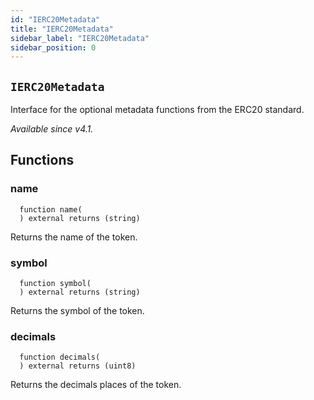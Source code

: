 ```yaml
---
id: "IERC20Metadata"
title: "IERC20Metadata"
sidebar_label: "IERC20Metadata"
sidebar_position: 0
---
```

[AppFacet]: ../../../../../AppFacet.md#AppFacet
[AppFacet-onlyApp--]: ../../../../../AppFacet.md#AppFacet-onlyApp--
[AppFacet-getSuperpro--]: ../../../../../AppFacet.md#AppFacet-getSuperpro--
[AppFacet-getToken--]: ../../../../../AppFacet.md#AppFacet-getToken--
[AppFacet-getStaking--]: ../../../../../AppFacet.md#AppFacet-getStaking--
[AppFacet-getProviders--]: ../../../../../AppFacet.md#AppFacet-getProviders--
[AppFacet-getProvidersOffers--]: ../../../../../AppFacet.md#AppFacet-getProvidersOffers--
[AppFacet-getOffers--]: ../../../../../AppFacet.md#AppFacet-getOffers--
[AppFacet-getOrders--]: ../../../../../AppFacet.md#AppFacet-getOrders--
[Marks]: ../../../../../Marks.md#Marks
[Marks-getProviderMarks-address-]: ../../../../../Marks.md#Marks-getProviderMarks-address-
[Marks-getOrderMark-uint256-]: ../../../../../Marks.md#Marks-getOrderMark-uint256-
[Marks-setOrderMark-uint256-enum-Mark-]: ../../../../../Marks.md#Marks-setOrderMark-uint256-enum-Mark-
[Offers]: ../../../../../Offers.md#Offers
[Offers-onlyProviderActionAccount-uint256-]: ../../../../../Offers.md#Offers-onlyProviderActionAccount-uint256-
[Offers-notBlocked-uint256-]: ../../../../../Offers.md#Offers-notBlocked-uint256-
[Offers-isOfferEnabled-uint256-]: ../../../../../Offers.md#Offers-isOfferEnabled-uint256-
[Offers-isOfferCancelable-uint256-]: ../../../../../Offers.md#Offers-isOfferCancelable-uint256-
[Offers-isOfferAllowedForConsumer-uint256-address-]: ../../../../../Offers.md#Offers-isOfferAllowedForConsumer-uint256-address-
[Offers-isOfferRestrictionsPermitOtherOffer-uint256-uint256-]: ../../../../../Offers.md#Offers-isOfferRestrictionsPermitOtherOffer-uint256-uint256-
[Offers-isOfferRestrictedByOfferType-uint256-enum-OfferType-]: ../../../../../Offers.md#Offers-isOfferRestrictedByOfferType-uint256-enum-OfferType-
[Offers-getOffersCount--]: ../../../../../Offers.md#Offers-getOffersCount--
[Offers-getOfferType-uint256-]: ../../../../../Offers.md#Offers-getOfferType-uint256-
[Offers-getOfferGroup-uint256-]: ../../../../../Offers.md#Offers-getOfferGroup-uint256-
[Offers-getOfferOrigins-uint256-]: ../../../../../Offers.md#Offers-getOfferOrigins-uint256-
[Offers-getOfferProviderAuthority-uint256-]: ../../../../../Offers.md#Offers-getOfferProviderAuthority-uint256-
[Offers-getOfferDisabledAfter-uint256-]: ../../../../../Offers.md#Offers-getOfferDisabledAfter-uint256-
[Offers-getOfferHoldDeposit-uint256-]: ../../../../../Offers.md#Offers-getOfferHoldDeposit-uint256-
[Offers-getOfferClosingPrice-uint256-uint256-uint256-]: ../../../../../Offers.md#Offers-getOfferClosingPrice-uint256-uint256-uint256-
[Offers-getTeeOfferLastTcbReward-uint256-]: ../../../../../Offers.md#Offers-getTeeOfferLastTcbReward-uint256-
[Offers-getTeeOfferViolationRate-uint256-]: ../../../../../Offers.md#Offers-getTeeOfferViolationRate-uint256-
[Offers-getValueOffer-uint256-]: ../../../../../Offers.md#Offers-getValueOffer-uint256-
[Offers-getTeeOffer-uint256-]: ../../../../../Offers.md#Offers-getTeeOffer-uint256-
[Offers-setOfferName-uint256-string-]: ../../../../../Offers.md#Offers-setOfferName-uint256-string-
[Offers-setOfferPublicKey-uint256-string-]: ../../../../../Offers.md#Offers-setOfferPublicKey-uint256-string-
[Offers-setOfferDescription-uint256-string-]: ../../../../../Offers.md#Offers-setOfferDescription-uint256-string-
[Offers-setTeeOfferTlb-uint256-string-]: ../../../../../Offers.md#Offers-setTeeOfferTlb-uint256-string-
[Offers-createValueOffer-address-struct-ValueOfferInfo-bytes32-]: ../../../../../Offers.md#Offers-createValueOffer-address-struct-ValueOfferInfo-bytes32-
[Offers-createTeeOffer-address-struct-TeeOfferInfo-bytes32-]: ../../../../../Offers.md#Offers-createTeeOffer-address-struct-TeeOfferInfo-bytes32-
[Offers-enableOffer-uint256-]: ../../../../../Offers.md#Offers-enableOffer-uint256-
[Offers-disableOffer-uint256-]: ../../../../../Offers.md#Offers-disableOffer-uint256-
[Offers-incrTeeOfferViolationRate-uint256-]: ../../../../../Offers.md#Offers-incrTeeOfferViolationRate-uint256-
[Offers-OfferCreated-address-bytes32-uint256-]: ../../../../../Offers.md#Offers-OfferCreated-address-bytes32-uint256-
[Offers-TeeOfferCreated-address-bytes32-uint256-]: ../../../../../Offers.md#Offers-TeeOfferCreated-address-bytes32-uint256-
[Offers-OfferEnabled-address-uint256-enum-OfferType-]: ../../../../../Offers.md#Offers-OfferEnabled-address-uint256-enum-OfferType-
[Offers-OfferDisabled-address-uint256-enum-OfferType-]: ../../../../../Offers.md#Offers-OfferDisabled-address-uint256-enum-OfferType-
[Offers-TeeOfferViolationRateChanged-address-uint256-uint256-]: ../../../../../Offers.md#Offers-TeeOfferViolationRateChanged-address-uint256-uint256-
[Orders]: ../../../../../Orders.md#Orders
[Orders-onlyProviderActionAccount-uint256-]: ../../../../../Orders.md#Orders-onlyProviderActionAccount-uint256-
[Orders-onlyConsumer-uint256-]: ../../../../../Orders.md#Orders-onlyConsumer-uint256-
[Orders-isOrderValid-uint256-]: ../../../../../Orders.md#Orders-isOrderValid-uint256-
[Orders-isOrderStarted-uint256-]: ../../../../../Orders.md#Orders-isOrderStarted-uint256-
[Orders-isOrderCompleted-uint256-]: ../../../../../Orders.md#Orders-isOrderCompleted-uint256-
[Orders-getOrdersCount--]: ../../../../../Orders.md#Orders-getOrdersCount--
[Orders-getOrderHoldDeposit-uint256-]: ../../../../../Orders.md#Orders-getOrderHoldDeposit-uint256-
[Orders-getOrderPrice-uint256-]: ../../../../../Orders.md#Orders-getOrderPrice-uint256-
[Orders-getOrderOrigins-uint256-]: ../../../../../Orders.md#Orders-getOrderOrigins-uint256-
[Orders-getOrderProfitWithdrawn-uint256-]: ../../../../../Orders.md#Orders-getOrderProfitWithdrawn-uint256-
[Orders-getOrderChangeWithdrawn-uint256-]: ../../../../../Orders.md#Orders-getOrderChangeWithdrawn-uint256-
[Orders-getOrderParentOrder-uint256-]: ../../../../../Orders.md#Orders-getOrderParentOrder-uint256-
[Orders-getOrder-uint256-]: ../../../../../Orders.md#Orders-getOrder-uint256-
[Orders-getOrderSubOrders-uint256-]: ../../../../../Orders.md#Orders-getOrderSubOrders-uint256-
[Orders-getAwaitingPayment-uint256-]: ../../../../../Orders.md#Orders-getAwaitingPayment-uint256-
[Orders-getDepositSpent-uint256-]: ../../../../../Orders.md#Orders-getDepositSpent-uint256-
[Orders-setAwaitingPayment-uint256-bool-]: ../../../../../Orders.md#Orders-setAwaitingPayment-uint256-bool-
[Orders-setDepositSpent-uint256-uint256-]: ../../../../../Orders.md#Orders-setDepositSpent-uint256-uint256-
[Orders-createOrder-struct-OrderInfo-uint256-bool-bytes32-]: ../../../../../Orders.md#Orders-createOrder-struct-OrderInfo-uint256-bool-bytes32-
[Orders-startOrder-uint256-]: ../../../../../Orders.md#Orders-startOrder-uint256-
[Orders-completeOrder-uint256-enum-OrderStatus-string-]: ../../../../../Orders.md#Orders-completeOrder-uint256-enum-OrderStatus-string-
[Orders-updateOrderPrice-uint256-uint256-]: ../../../../../Orders.md#Orders-updateOrderPrice-uint256-uint256-
[Orders-processOrder-uint256-]: ../../../../../Orders.md#Orders-processOrder-uint256-
[Orders-updateOrderResult-uint256-string-]: ../../../../../Orders.md#Orders-updateOrderResult-uint256-string-
[Orders-cancelOrder-uint256-]: ../../../../../Orders.md#Orders-cancelOrder-uint256-
[Orders-createSubOrder-uint256-struct-OrderInfo-struct-SubOrderParams-]: ../../../../../Orders.md#Orders-createSubOrder-uint256-struct-OrderInfo-struct-SubOrderParams-
[Orders-refillOrder-uint256-uint256-]: ../../../../../Orders.md#Orders-refillOrder-uint256-uint256-
[Orders-withdrawChange-uint256-]: ../../../../../Orders.md#Orders-withdrawChange-uint256-
[Orders-withdrawProfit-uint256-]: ../../../../../Orders.md#Orders-withdrawProfit-uint256-
[Orders-OrderCreated-address-bytes32-uint256-uint256-]: ../../../../../Orders.md#Orders-OrderCreated-address-bytes32-uint256-uint256-
[Orders-OrderStatusUpdated-uint256-enum-OrderStatus-]: ../../../../../Orders.md#Orders-OrderStatusUpdated-uint256-enum-OrderStatus-
[Orders-OrderPriceUpdated-uint256-uint256-]: ../../../../../Orders.md#Orders-OrderPriceUpdated-uint256-uint256-
[Orders-SubOrderCreated-address-bytes32-uint256-uint256-uint256-]: ../../../../../Orders.md#Orders-SubOrderCreated-address-bytes32-uint256-uint256-uint256-
[Orders-OrderStarted-address-uint256-]: ../../../../../Orders.md#Orders-OrderStarted-address-uint256-
[Orders-OrderDepositRefilled-address-uint256-uint256-]: ../../../../../Orders.md#Orders-OrderDepositRefilled-address-uint256-uint256-
[Orders-OrderChangedWithdrawn-address-uint256-uint256-]: ../../../../../Orders.md#Orders-OrderChangedWithdrawn-address-uint256-uint256-
[Orders-OrderProfitWithdrawn-address-uint256-uint256-]: ../../../../../Orders.md#Orders-OrderProfitWithdrawn-address-uint256-uint256-
[Orders-OrderAwaitingPaymentChanged-address-uint256-bool-]: ../../../../../Orders.md#Orders-OrderAwaitingPaymentChanged-address-uint256-bool-
[Orders-OrderEncryptedResultUpdated-address-uint256-string-]: ../../../../../Orders.md#Orders-OrderEncryptedResultUpdated-address-uint256-string-
[Orders-OrderDepositSpentChanged-address-uint256-uint256-]: ../../../../../Orders.md#Orders-OrderDepositSpentChanged-address-uint256-uint256-
[Providers]: ../../../../../Providers.md#Providers
[Providers-onlyRegistered--]: ../../../../../Providers.md#Providers-onlyRegistered--
[Providers-onlyNotRegistered--]: ../../../../../Providers.md#Providers-onlyNotRegistered--
[Providers-_providerPointer-address-]: ../../../../../Providers.md#Providers-_providerPointer-address-
[Providers-isProviderRegistered-address-]: ../../../../../Providers.md#Providers-isProviderRegistered-address-
[Providers-getProvidersCount--]: ../../../../../Providers.md#Providers-getProvidersCount--
[Providers-getProviderActionAccount-address-]: ../../../../../Providers.md#Providers-getProviderActionAccount-address-
[Providers-getProviderTokenReceiver-address-]: ../../../../../Providers.md#Providers-getProviderTokenReceiver-address-
[Providers-getProviderInfo-address-]: ../../../../../Providers.md#Providers-getProviderInfo-address-
[Providers-getProviderOrigins-address-]: ../../../../../Providers.md#Providers-getProviderOrigins-address-
[Providers-getProviderViolationRate-address-]: ../../../../../Providers.md#Providers-getProviderViolationRate-address-
[Providers-getProviderSecurityDeposit-address-]: ../../../../../Providers.md#Providers-getProviderSecurityDeposit-address-
[Providers-getProvidersAuths--]: ../../../../../Providers.md#Providers-getProvidersAuths--
[Providers-registerProvider-struct-ProviderInfo-]: ../../../../../Providers.md#Providers-registerProvider-struct-ProviderInfo-
[Providers-modifyProvider-struct-ProviderInfo-]: ../../../../../Providers.md#Providers-modifyProvider-struct-ProviderInfo-
[Providers-refillProviderSecurityDepo-uint256-]: ../../../../../Providers.md#Providers-refillProviderSecurityDepo-uint256-
[Providers-returnProviderSecurityDepo-uint256-]: ../../../../../Providers.md#Providers-returnProviderSecurityDepo-uint256-
[Providers-incrProviderViolationRate-address-]: ../../../../../Providers.md#Providers-incrProviderViolationRate-address-
[Providers-chargePenalty-uint256-uint256-]: ../../../../../Providers.md#Providers-chargePenalty-uint256-uint256-
[Providers-ProviderRegistered-address-]: ../../../../../Providers.md#Providers-ProviderRegistered-address-
[Providers-ProviderModified-address-]: ../../../../../Providers.md#Providers-ProviderModified-address-
[Providers-ProviderViolationRateIncremented-address-uint256-]: ../../../../../Providers.md#Providers-ProviderViolationRateIncremented-address-uint256-
[Providers-ProviderSecurityDepoRefilled-address-uint256-]: ../../../../../Providers.md#Providers-ProviderSecurityDepoRefilled-address-uint256-
[Providers-ProviderSecurityDepoUnlocked-address-uint256-]: ../../../../../Providers.md#Providers-ProviderSecurityDepoUnlocked-address-uint256-
[Providers-ProviderPenalty-address-uint256-]: ../../../../../Providers.md#Providers-ProviderPenalty-address-uint256-
[ProvidersOffers]: ../../../../../ProvidersOffers.md#ProvidersOffers
[ProvidersOffers-_pointer-address-]: ../../../../../ProvidersOffers.md#ProvidersOffers-_pointer-address-
[ProvidersOffers-isProviderHasEnabledOffers-address-]: ../../../../../ProvidersOffers.md#ProvidersOffers-isProviderHasEnabledOffers-address-
[ProvidersOffers-isProviderHasEnoughSecurityDeposit-address-]: ../../../../../ProvidersOffers.md#ProvidersOffers-isProviderHasEnoughSecurityDeposit-address-
[ProvidersOffers-getProviderOffersState-address-]: ../../../../../ProvidersOffers.md#ProvidersOffers-getProviderOffersState-address-
[ProvidersOffers-getProviderRequiredSecDepo-address-uint256-]: ../../../../../ProvidersOffers.md#ProvidersOffers-getProviderRequiredSecDepo-address-uint256-
[ProvidersOffers-getProviderRecentlyEnabledValueOffersCount-address-]: ../../../../../ProvidersOffers.md#ProvidersOffers-getProviderRecentlyEnabledValueOffersCount-address-
[ProvidersOffers-getProviderRecentlyEnabledTeeOffersCount-address-]: ../../../../../ProvidersOffers.md#ProvidersOffers-getProviderRecentlyEnabledTeeOffersCount-address-
[ProvidersOffers-getProviderValueOffers-address-]: ../../../../../ProvidersOffers.md#ProvidersOffers-getProviderValueOffers-address-
[ProvidersOffers-getProviderTeeOffers-address-]: ../../../../../ProvidersOffers.md#ProvidersOffers-getProviderTeeOffers-address-
[ProvidersOffers-gcProviderOffers-address-]: ../../../../../ProvidersOffers.md#ProvidersOffers-gcProviderOffers-address-
[ProvidersOffers-addProviderOffer-address-uint256-enum-OfferType-]: ../../../../../ProvidersOffers.md#ProvidersOffers-addProviderOffer-address-uint256-enum-OfferType-
[ProvidersOffers-setProviderOfferState-address-uint256-enum-OfferType-bool-uint256-]: ../../../../../ProvidersOffers.md#ProvidersOffers-setProviderOfferState-address-uint256-enum-OfferType-bool-uint256-
[Staking]: ../../../../../Staking.md#Staking
[Staking-getStakeInfo-address-]: ../../../../../Staking.md#Staking-getStakeInfo-address-
[Staking-getLockedTokensInfo-address-]: ../../../../../Staking.md#Staking-getLockedTokensInfo-address-
[Staking-stake-uint256-]: ../../../../../Staking.md#Staking-stake-uint256-
[Staking-stakeFor-address-uint256-]: ../../../../../Staking.md#Staking-stakeFor-address-uint256-
[Staking-unstake-uint256-]: ../../../../../Staking.md#Staking-unstake-uint256-
[Staking-lockTokens-address-uint256-uint256-]: ../../../../../Staking.md#Staking-lockTokens-address-uint256-uint256-
[Staking-unlockTokens-address-uint256-]: ../../../../../Staking.md#Staking-unlockTokens-address-uint256-
[Staking-confiscateTokensFrom-address-uint256-]: ../../../../../Staking.md#Staking-confiscateTokensFrom-address-uint256-
[Staking-TokensStaked-address-uint256-uint256-]: ../../../../../Staking.md#Staking-TokensStaked-address-uint256-uint256-
[Staking-TokensUnstaked-address-uint256-uint256-]: ../../../../../Staking.md#Staking-TokensUnstaked-address-uint256-uint256-
[Staking-TokensLocked-address-uint256-uint256-]: ../../../../../Staking.md#Staking-TokensLocked-address-uint256-uint256-
[Staking-TokensUnlocked-address-uint256-uint256-]: ../../../../../Staking.md#Staking-TokensUnlocked-address-uint256-uint256-
[Superpro]: ../../../../../Superpro.md#Superpro
[Superpro-onlyAdmin--]: ../../../../../Superpro.md#Superpro-onlyAdmin--
[Superpro-SUPERPRO_STORAGE_CONFIG-bytes32]: ../../../../../Superpro.md#Superpro-SUPERPRO_STORAGE_CONFIG-bytes32
[Superpro-getConfigStorage--]: ../../../../../Superpro.md#Superpro-getConfigStorage--
[Superpro-getVersion--]: ../../../../../Superpro.md#Superpro-getVersion--
[Superpro-getToken--]: ../../../../../Superpro.md#Superpro-getToken--
[Superpro-getConfigParam-enum-ParamName-]: ../../../../../Superpro.md#Superpro-getConfigParam-enum-ParamName-
[Superpro-setVersion-string-]: ../../../../../Superpro.md#Superpro-setVersion-string-
[Superpro-setConfigParam-enum-ParamName-uint256-]: ../../../../../Superpro.md#Superpro-setConfigParam-enum-ParamName-uint256-
[Superpro-setConfigParams-struct-SuperproParams-]: ../../../../../Superpro.md#Superpro-setConfigParams-struct-SuperproParams-
[Superpro-ConfigStorage]: ../../../../../Superpro.md#Superpro-ConfigStorage
[Diamond]: ../../../../../diamond/Diamond.md#Diamond
[Diamond-constructor-address-address-]: ../../../../../diamond/Diamond.md#Diamond-constructor-address-address-
[Diamond-fallback--]: ../../../../../diamond/Diamond.md#Diamond-fallback--
[Diamond-receive--]: ../../../../../diamond/Diamond.md#Diamond-receive--
[DiamondCutFacet]: ../../../../../diamond/facets/DiamondCutFacet.md#DiamondCutFacet
[DiamondCutFacet-diamondCut-struct-IDiamondCut-FacetCut---address-bytes-]: ../../../../../diamond/facets/DiamondCutFacet.md#DiamondCutFacet-diamondCut-struct-IDiamondCut-FacetCut---address-bytes-
[DiamondLoupeFacet]: ../../../../../diamond/facets/DiamondLoupeFacet.md#DiamondLoupeFacet
[DiamondLoupeFacet-facets--]: ../../../../../diamond/facets/DiamondLoupeFacet.md#DiamondLoupeFacet-facets--
[DiamondLoupeFacet-facetFunctionSelectors-address-]: ../../../../../diamond/facets/DiamondLoupeFacet.md#DiamondLoupeFacet-facetFunctionSelectors-address-
[DiamondLoupeFacet-facetAddresses--]: ../../../../../diamond/facets/DiamondLoupeFacet.md#DiamondLoupeFacet-facetAddresses--
[DiamondLoupeFacet-facetAddress-bytes4-]: ../../../../../diamond/facets/DiamondLoupeFacet.md#DiamondLoupeFacet-facetAddress-bytes4-
[DiamondLoupeFacet-supportsInterface-bytes4-]: ../../../../../diamond/facets/DiamondLoupeFacet.md#DiamondLoupeFacet-supportsInterface-bytes4-
[OwnershipFacet]: ../../../../../diamond/facets/OwnershipFacet.md#OwnershipFacet
[OwnershipFacet-transferOwnership-address-]: ../../../../../diamond/facets/OwnershipFacet.md#OwnershipFacet-transferOwnership-address-
[OwnershipFacet-owner--]: ../../../../../diamond/facets/OwnershipFacet.md#OwnershipFacet-owner--
[IDiamondCut]: ../../../../../diamond/interfaces/IDiamondCut.md#IDiamondCut
[IDiamondCut-diamondCut-struct-IDiamondCut-FacetCut---address-bytes-]: ../../../../../diamond/interfaces/IDiamondCut.md#IDiamondCut-diamondCut-struct-IDiamondCut-FacetCut---address-bytes-
[IDiamondCut-DiamondCut-struct-IDiamondCut-FacetCut---address-bytes-]: ../../../../../diamond/interfaces/IDiamondCut.md#IDiamondCut-DiamondCut-struct-IDiamondCut-FacetCut---address-bytes-
[IDiamondCut-FacetCut]: ../../../../../diamond/interfaces/IDiamondCut.md#IDiamondCut-FacetCut
[IDiamondCut-FacetCutAction]: ../../../../../diamond/interfaces/IDiamondCut.md#IDiamondCut-FacetCutAction
[IDiamondLoupe]: ../../../../../diamond/interfaces/IDiamondLoupe.md#IDiamondLoupe
[IDiamondLoupe-facets--]: ../../../../../diamond/interfaces/IDiamondLoupe.md#IDiamondLoupe-facets--
[IDiamondLoupe-facetFunctionSelectors-address-]: ../../../../../diamond/interfaces/IDiamondLoupe.md#IDiamondLoupe-facetFunctionSelectors-address-
[IDiamondLoupe-facetAddresses--]: ../../../../../diamond/interfaces/IDiamondLoupe.md#IDiamondLoupe-facetAddresses--
[IDiamondLoupe-facetAddress-bytes4-]: ../../../../../diamond/interfaces/IDiamondLoupe.md#IDiamondLoupe-facetAddress-bytes4-
[IDiamondLoupe-Facet]: ../../../../../diamond/interfaces/IDiamondLoupe.md#IDiamondLoupe-Facet
[IERC165]: ../../../../../diamond/interfaces/IERC165.md#IERC165
[IERC165-supportsInterface-bytes4-]: ../../../../../diamond/interfaces/IERC165.md#IERC165-supportsInterface-bytes4-
[IERC173]: ../../../../../diamond/interfaces/IERC173.md#IERC173
[IERC173-owner--]: ../../../../../diamond/interfaces/IERC173.md#IERC173-owner--
[IERC173-transferOwnership-address-]: ../../../../../diamond/interfaces/IERC173.md#IERC173-transferOwnership-address-
[IERC173-OwnershipTransferred-address-address-]: ../../../../../diamond/interfaces/IERC173.md#IERC173-OwnershipTransferred-address-address-
[LibDiamond]: ../../../../../diamond/libraries/LibDiamond.md#LibDiamond
[LibDiamond-DIAMOND_STORAGE_POSITION-bytes32]: ../../../../../diamond/libraries/LibDiamond.md#LibDiamond-DIAMOND_STORAGE_POSITION-bytes32
[LibDiamond-diamondStorage--]: ../../../../../diamond/libraries/LibDiamond.md#LibDiamond-diamondStorage--
[LibDiamond-setContractOwner-address-]: ../../../../../diamond/libraries/LibDiamond.md#LibDiamond-setContractOwner-address-
[LibDiamond-contractOwner--]: ../../../../../diamond/libraries/LibDiamond.md#LibDiamond-contractOwner--
[LibDiamond-enforceIsContractOwner--]: ../../../../../diamond/libraries/LibDiamond.md#LibDiamond-enforceIsContractOwner--
[LibDiamond-diamondCut-struct-IDiamondCut-FacetCut---address-bytes-]: ../../../../../diamond/libraries/LibDiamond.md#LibDiamond-diamondCut-struct-IDiamondCut-FacetCut---address-bytes-
[LibDiamond-addFunctions-address-bytes4---]: ../../../../../diamond/libraries/LibDiamond.md#LibDiamond-addFunctions-address-bytes4---
[LibDiamond-replaceFunctions-address-bytes4---]: ../../../../../diamond/libraries/LibDiamond.md#LibDiamond-replaceFunctions-address-bytes4---
[LibDiamond-removeFunctions-address-bytes4---]: ../../../../../diamond/libraries/LibDiamond.md#LibDiamond-removeFunctions-address-bytes4---
[LibDiamond-addFacet-struct-LibDiamond-DiamondStorage-address-]: ../../../../../diamond/libraries/LibDiamond.md#LibDiamond-addFacet-struct-LibDiamond-DiamondStorage-address-
[LibDiamond-addFunction-struct-LibDiamond-DiamondStorage-bytes4-uint96-address-]: ../../../../../diamond/libraries/LibDiamond.md#LibDiamond-addFunction-struct-LibDiamond-DiamondStorage-bytes4-uint96-address-
[LibDiamond-removeFunction-struct-LibDiamond-DiamondStorage-address-bytes4-]: ../../../../../diamond/libraries/LibDiamond.md#LibDiamond-removeFunction-struct-LibDiamond-DiamondStorage-address-bytes4-
[LibDiamond-initializeDiamondCut-address-bytes-]: ../../../../../diamond/libraries/LibDiamond.md#LibDiamond-initializeDiamondCut-address-bytes-
[LibDiamond-enforceHasContractCode-address-string-]: ../../../../../diamond/libraries/LibDiamond.md#LibDiamond-enforceHasContractCode-address-string-
[LibDiamond-OwnershipTransferred-address-address-]: ../../../../../diamond/libraries/LibDiamond.md#LibDiamond-OwnershipTransferred-address-address-
[LibDiamond-DiamondCut-struct-IDiamondCut-FacetCut---address-bytes-]: ../../../../../diamond/libraries/LibDiamond.md#LibDiamond-DiamondCut-struct-IDiamondCut-FacetCut---address-bytes-
[LibDiamond-FacetAddressAndPosition]: ../../../../../diamond/libraries/LibDiamond.md#LibDiamond-FacetAddressAndPosition
[LibDiamond-FacetFunctionSelectors]: ../../../../../diamond/libraries/LibDiamond.md#LibDiamond-FacetFunctionSelectors
[LibDiamond-DiamondStorage]: ../../../../../diamond/libraries/LibDiamond.md#LibDiamond-DiamondStorage
[DiamondInit]: ../../../../../diamond/upgradeInitializers/DiamondInit.md#DiamondInit
[DiamondInit-init--]: ../../../../../diamond/upgradeInitializers/DiamondInit.md#DiamondInit-init--
[IOffers]: ../../../../../interfaces/IOffers.md#IOffers
[IOffers-isOfferEnabled-uint256-]: ../../../../../interfaces/IOffers.md#IOffers-isOfferEnabled-uint256-
[IOffers-isOfferCancelable-uint256-]: ../../../../../interfaces/IOffers.md#IOffers-isOfferCancelable-uint256-
[IOffers-isOfferAllowedForConsumer-uint256-address-]: ../../../../../interfaces/IOffers.md#IOffers-isOfferAllowedForConsumer-uint256-address-
[IOffers-isOfferRestrictedByOfferType-uint256-enum-OfferType-]: ../../../../../interfaces/IOffers.md#IOffers-isOfferRestrictedByOfferType-uint256-enum-OfferType-
[IOffers-isOfferRestrictionsPermitOtherOffer-uint256-uint256-]: ../../../../../interfaces/IOffers.md#IOffers-isOfferRestrictionsPermitOtherOffer-uint256-uint256-
[IOffers-isProviderHasEnabledOffers-address-]: ../../../../../interfaces/IOffers.md#IOffers-isProviderHasEnabledOffers-address-
[IOffers-getProviderRequiredSecDepo-address-uint256-]: ../../../../../interfaces/IOffers.md#IOffers-getProviderRequiredSecDepo-address-uint256-
[IOffers-getOfferType-uint256-]: ../../../../../interfaces/IOffers.md#IOffers-getOfferType-uint256-
[IOffers-getOfferGroup-uint256-]: ../../../../../interfaces/IOffers.md#IOffers-getOfferGroup-uint256-
[IOffers-getOfferProviderAuthority-uint256-]: ../../../../../interfaces/IOffers.md#IOffers-getOfferProviderAuthority-uint256-
[IOffers-getOfferDisabledAfter-uint256-]: ../../../../../interfaces/IOffers.md#IOffers-getOfferDisabledAfter-uint256-
[IOffers-getOfferHoldDeposit-uint256-]: ../../../../../interfaces/IOffers.md#IOffers-getOfferHoldDeposit-uint256-
[IOffers-getOfferClosingPrice-uint256-uint256-uint256-]: ../../../../../interfaces/IOffers.md#IOffers-getOfferClosingPrice-uint256-uint256-uint256-
[IOffers-gcProviderOffers-address-]: ../../../../../interfaces/IOffers.md#IOffers-gcProviderOffers-address-
[IOffers-addProviderOffer-address-uint256-enum-OfferType-]: ../../../../../interfaces/IOffers.md#IOffers-addProviderOffer-address-uint256-enum-OfferType-
[IOffers-setProviderOfferState-address-uint256-enum-OfferType-bool-uint256-]: ../../../../../interfaces/IOffers.md#IOffers-setProviderOfferState-address-uint256-enum-OfferType-bool-uint256-
[IOrders]: ../../../../../interfaces/IOrders.md#IOrders
[IOrders-getOrder-uint256-]: ../../../../../interfaces/IOrders.md#IOrders-getOrder-uint256-
[IProviders]: ../../../../../interfaces/IProviders.md#IProviders
[IProviders-isProviderRegistered-address-]: ../../../../../interfaces/IProviders.md#IProviders-isProviderRegistered-address-
[IProviders-getProviderActionAccount-address-]: ../../../../../interfaces/IProviders.md#IProviders-getProviderActionAccount-address-
[IProviders-getProviderTokenReceiver-address-]: ../../../../../interfaces/IProviders.md#IProviders-getProviderTokenReceiver-address-
[IProviders-getProviderSecurityDeposit-address-]: ../../../../../interfaces/IProviders.md#IProviders-getProviderSecurityDeposit-address-
[IProviders-getProviderRequiredSecDepo-address-uint256-]: ../../../../../interfaces/IProviders.md#IProviders-getProviderRequiredSecDepo-address-uint256-
[IProvidersOffers]: ../../../../../interfaces/IProvidersOffers.md#IProvidersOffers
[IProvidersOffers-isProviderHasEnoughSecurityDeposit-address-]: ../../../../../interfaces/IProvidersOffers.md#IProvidersOffers-isProviderHasEnoughSecurityDeposit-address-
[IStaking]: ../../../../../interfaces/IStaking.md#IStaking
[IStaking-stake-uint256-]: ../../../../../interfaces/IStaking.md#IStaking-stake-uint256-
[IStaking-stakeFor-address-uint256-]: ../../../../../interfaces/IStaking.md#IStaking-stakeFor-address-uint256-
[IStaking-unstake-uint256-]: ../../../../../interfaces/IStaking.md#IStaking-unstake-uint256-
[IStaking-lockTokens-address-uint256-uint256-]: ../../../../../interfaces/IStaking.md#IStaking-lockTokens-address-uint256-uint256-
[IStaking-unlockTokens-address-uint256-]: ../../../../../interfaces/IStaking.md#IStaking-unlockTokens-address-uint256-
[IStaking-confiscateTokensFrom-address-uint256-]: ../../../../../interfaces/IStaking.md#IStaking-confiscateTokensFrom-address-uint256-
[IStaking-getStakeInfo-address-]: ../../../../../interfaces/IStaking.md#IStaking-getStakeInfo-address-
[IStaking-getLockedTokensInfo-address-]: ../../../../../interfaces/IStaking.md#IStaking-getLockedTokensInfo-address-
[ISuperpro]: ../../../../../interfaces/ISuperpro.md#ISuperpro
[ISuperpro-owner--]: ../../../../../interfaces/ISuperpro.md#ISuperpro-owner--
[ISuperpro-getToken--]: ../../../../../interfaces/ISuperpro.md#ISuperpro-getToken--
[ISuperpro-getConfigParam-enum-ParamName-]: ../../../../../interfaces/ISuperpro.md#ISuperpro-getConfigParam-enum-ParamName-
[ISuperproToken]: ../../../../../interfaces/ISuperproToken.md#ISuperproToken
[ISuperproToken-mint-address-uint256-]: ../../../../../interfaces/ISuperproToken.md#ISuperproToken-mint-address-uint256-
[ISuperproToken-transfer-address-uint256-]: ../../../../../interfaces/ISuperproToken.md#ISuperproToken-transfer-address-uint256-
[ISuperproToken-transferFrom-address-address-uint256-]: ../../../../../interfaces/ISuperproToken.md#ISuperproToken-transferFrom-address-address-uint256-
[ISuperproToken-allowance-address-address-]: ../../../../../interfaces/ISuperproToken.md#ISuperproToken-allowance-address-address-
[ISuperproToken-approve-address-uint256-]: ../../../../../interfaces/ISuperproToken.md#ISuperproToken-approve-address-uint256-
[ISuperproToken-burnFrom-address-uint256-]: ../../../../../interfaces/ISuperproToken.md#ISuperproToken-burnFrom-address-uint256-
[OriginsHelper]: ../../../../../libs/OriginsHelper.md#OriginsHelper
[OriginsHelper-init-struct-Origins-]: ../../../../../libs/OriginsHelper.md#OriginsHelper-init-struct-Origins-
[OriginsHelper-update-struct-Origins-]: ../../../../../libs/OriginsHelper.md#OriginsHelper-update-struct-Origins-
[ProviderHelper]: ../../../../../libs/ProviderHelper.md#ProviderHelper
[ProviderHelper-clear-struct-OffersSet-contract-IOffers-]: ../../../../../libs/ProviderHelper.md#ProviderHelper-clear-struct-OffersSet-contract-IOffers-
[ProviderHelper-updDisableAfter-uint256---contract-IOffers-]: ../../../../../libs/ProviderHelper.md#ProviderHelper-updDisableAfter-uint256---contract-IOffers-
[ProviderHelper-offerTumbler-struct-ProviderOffersData-bool-bool-]: ../../../../../libs/ProviderHelper.md#ProviderHelper-offerTumbler-struct-ProviderOffersData-bool-bool-
[ProviderHelper-addDelayDisable-struct-ProviderOffersData-bool-uint256-]: ../../../../../libs/ProviderHelper.md#ProviderHelper-addDelayDisable-struct-ProviderOffersData-bool-uint256-
[ProviderHelper-addOffer-struct-ProviderOffersData-bool-uint256-]: ../../../../../libs/ProviderHelper.md#ProviderHelper-addOffer-struct-ProviderOffersData-bool-uint256-
[Set]: ../../../../../libs/Set.md#Set
[Set-isEmpty-struct-AddressHashSet-]: ../../../../../libs/Set.md#Set-isEmpty-struct-AddressHashSet-
[Set-add-struct-AddressHashSet-address-]: ../../../../../libs/Set.md#Set-add-struct-AddressHashSet-address-
[Set-isExists-struct-AddressHashSet-address-]: ../../../../../libs/Set.md#Set-isExists-struct-AddressHashSet-address-
[Set-remove-struct-AddressHashSet-address-]: ../../../../../libs/Set.md#Set-remove-struct-AddressHashSet-address-
[Setn]: ../../../../../libs/Setn.md#Setn
[Setn-isEmpty-struct-OffersSet-]: ../../../../../libs/Setn.md#Setn-isEmpty-struct-OffersSet-
[Setn-add-struct-OffersSet-uint256-]: ../../../../../libs/Setn.md#Setn-add-struct-OffersSet-uint256-
[Setn-isExists-struct-OffersSet-uint256-]: ../../../../../libs/Setn.md#Setn-isExists-struct-OffersSet-uint256-
[Setn-remove-struct-OffersSet-uint256-]: ../../../../../libs/Setn.md#Setn-remove-struct-OffersSet-uint256-
[SuperproTokenMock]: ../../../../../mocks/SuperproTokenMock.md#SuperproTokenMock
[SuperproTokenMock-superpro-contract-ISuperpro]: ../../../../../mocks/SuperproTokenMock.md#SuperproTokenMock-superpro-contract-ISuperpro
[SuperproTokenMock-constructor-uint256-]: ../../../../../mocks/SuperproTokenMock.md#SuperproTokenMock-constructor-uint256-
[SuperproTokenMock-mint-address-uint256-]: ../../../../../mocks/SuperproTokenMock.md#SuperproTokenMock-mint-address-uint256-
[ERC20]: ../ERC20.md#ERC20
[ERC20-constructor-string-string-]: ../ERC20.md#ERC20-constructor-string-string-
[ERC20-name--]: ../ERC20.md#ERC20-name--
[ERC20-symbol--]: ../ERC20.md#ERC20-symbol--
[ERC20-decimals--]: ../ERC20.md#ERC20-decimals--
[ERC20-totalSupply--]: ../ERC20.md#ERC20-totalSupply--
[ERC20-balanceOf-address-]: ../ERC20.md#ERC20-balanceOf-address-
[ERC20-transfer-address-uint256-]: ../ERC20.md#ERC20-transfer-address-uint256-
[ERC20-allowance-address-address-]: ../ERC20.md#ERC20-allowance-address-address-
[ERC20-approve-address-uint256-]: ../ERC20.md#ERC20-approve-address-uint256-
[ERC20-transferFrom-address-address-uint256-]: ../ERC20.md#ERC20-transferFrom-address-address-uint256-
[ERC20-increaseAllowance-address-uint256-]: ../ERC20.md#ERC20-increaseAllowance-address-uint256-
[ERC20-decreaseAllowance-address-uint256-]: ../ERC20.md#ERC20-decreaseAllowance-address-uint256-
[ERC20-_transfer-address-address-uint256-]: ../ERC20.md#ERC20-_transfer-address-address-uint256-
[ERC20-_mint-address-uint256-]: ../ERC20.md#ERC20-_mint-address-uint256-
[ERC20-_burn-address-uint256-]: ../ERC20.md#ERC20-_burn-address-uint256-
[ERC20-_approve-address-address-uint256-]: ../ERC20.md#ERC20-_approve-address-address-uint256-
[ERC20-_spendAllowance-address-address-uint256-]: ../ERC20.md#ERC20-_spendAllowance-address-address-uint256-
[ERC20-_beforeTokenTransfer-address-address-uint256-]: ../ERC20.md#ERC20-_beforeTokenTransfer-address-address-uint256-
[ERC20-_afterTokenTransfer-address-address-uint256-]: ../ERC20.md#ERC20-_afterTokenTransfer-address-address-uint256-
[IERC20]: ../IERC20.md#IERC20
[IERC20-totalSupply--]: ../IERC20.md#IERC20-totalSupply--
[IERC20-balanceOf-address-]: ../IERC20.md#IERC20-balanceOf-address-
[IERC20-transfer-address-uint256-]: ../IERC20.md#IERC20-transfer-address-uint256-
[IERC20-allowance-address-address-]: ../IERC20.md#IERC20-allowance-address-address-
[IERC20-approve-address-uint256-]: ../IERC20.md#IERC20-approve-address-uint256-
[IERC20-transferFrom-address-address-uint256-]: ../IERC20.md#IERC20-transferFrom-address-address-uint256-
[IERC20-Transfer-address-address-uint256-]: ../IERC20.md#IERC20-Transfer-address-address-uint256-
[IERC20-Approval-address-address-uint256-]: ../IERC20.md#IERC20-Approval-address-address-uint256-
[ERC20Burnable]: ERC20Burnable.md#ERC20Burnable
[ERC20Burnable-burn-uint256-]: ERC20Burnable.md#ERC20Burnable-burn-uint256-
[ERC20Burnable-burnFrom-address-uint256-]: ERC20Burnable.md#ERC20Burnable-burnFrom-address-uint256-
[IERC20Metadata]: #IERC20Metadata
[IERC20Metadata-name--]: #IERC20Metadata-name--
[IERC20Metadata-symbol--]: #IERC20Metadata-symbol--
[IERC20Metadata-decimals--]: #IERC20Metadata-decimals--
[Context]: ../../../utils/Context.md#Context
[Context-_msgSender--]: ../../../utils/Context.md#Context-_msgSender--
[Context-_msgData--]: ../../../utils/Context.md#Context-_msgData--
[SafeMath]: ../../../utils/math/SafeMath.md#SafeMath
[SafeMath-tryAdd-uint256-uint256-]: ../../../utils/math/SafeMath.md#SafeMath-tryAdd-uint256-uint256-
[SafeMath-trySub-uint256-uint256-]: ../../../utils/math/SafeMath.md#SafeMath-trySub-uint256-uint256-
[SafeMath-tryMul-uint256-uint256-]: ../../../utils/math/SafeMath.md#SafeMath-tryMul-uint256-uint256-
[SafeMath-tryDiv-uint256-uint256-]: ../../../utils/math/SafeMath.md#SafeMath-tryDiv-uint256-uint256-
[SafeMath-tryMod-uint256-uint256-]: ../../../utils/math/SafeMath.md#SafeMath-tryMod-uint256-uint256-
[SafeMath-add-uint256-uint256-]: ../../../utils/math/SafeMath.md#SafeMath-add-uint256-uint256-
[SafeMath-sub-uint256-uint256-]: ../../../utils/math/SafeMath.md#SafeMath-sub-uint256-uint256-
[SafeMath-mul-uint256-uint256-]: ../../../utils/math/SafeMath.md#SafeMath-mul-uint256-uint256-
[SafeMath-div-uint256-uint256-]: ../../../utils/math/SafeMath.md#SafeMath-div-uint256-uint256-
[SafeMath-mod-uint256-uint256-]: ../../../utils/math/SafeMath.md#SafeMath-mod-uint256-uint256-
[SafeMath-sub-uint256-uint256-string-]: ../../../utils/math/SafeMath.md#SafeMath-sub-uint256-uint256-string-
[SafeMath-div-uint256-uint256-string-]: ../../../utils/math/SafeMath.md#SafeMath-div-uint256-uint256-string-
[SafeMath-mod-uint256-uint256-string-]: ../../../utils/math/SafeMath.md#SafeMath-mod-uint256-uint256-string-
[MarksStorageAccessor]: ../../../../../storages/MarksStorageAccessor.md#MarksStorageAccessor
[MarksStorageAccessor-MARKS_STORAGE_REGISTRY-bytes32]: ../../../../../storages/MarksStorageAccessor.md#MarksStorageAccessor-MARKS_STORAGE_REGISTRY-bytes32
[MarksStorageAccessor-getMarksStorage--]: ../../../../../storages/MarksStorageAccessor.md#MarksStorageAccessor-getMarksStorage--
[MarksStorageAccessor-ProviderMarksCount]: ../../../../../storages/MarksStorageAccessor.md#MarksStorageAccessor-ProviderMarksCount
[MarksStorageAccessor-MarksStorage]: ../../../../../storages/MarksStorageAccessor.md#MarksStorageAccessor-MarksStorage
[OffersStorageAccessor]: ../../../../../storages/OffersStorageAccessor.md#OffersStorageAccessor
[OffersStorageAccessor-OFFERS_STORAGE-bytes32]: ../../../../../storages/OffersStorageAccessor.md#OffersStorageAccessor-OFFERS_STORAGE-bytes32
[OffersStorageAccessor-getOffersStorage--]: ../../../../../storages/OffersStorageAccessor.md#OffersStorageAccessor-getOffersStorage--
[OffersStorageAccessor-Offer]: ../../../../../storages/OffersStorageAccessor.md#OffersStorageAccessor-Offer
[OffersStorageAccessor-ValueOffer]: ../../../../../storages/OffersStorageAccessor.md#OffersStorageAccessor-ValueOffer
[OffersStorageAccessor-TeeOffer]: ../../../../../storages/OffersStorageAccessor.md#OffersStorageAccessor-TeeOffer
[OffersStorageAccessor-OffersStorage]: ../../../../../storages/OffersStorageAccessor.md#OffersStorageAccessor-OffersStorage
[OrdersStorageAccessor]: ../../../../../storages/OrdersStorageAccessor.md#OrdersStorageAccessor
[OrdersStorageAccessor-ORDERS_STORAGE-bytes32]: ../../../../../storages/OrdersStorageAccessor.md#OrdersStorageAccessor-ORDERS_STORAGE-bytes32
[OrdersStorageAccessor-getOrdersStorage--]: ../../../../../storages/OrdersStorageAccessor.md#OrdersStorageAccessor-getOrdersStorage--
[OrdersStorageAccessor-Order]: ../../../../../storages/OrdersStorageAccessor.md#OrdersStorageAccessor-Order
[OrdersStorageAccessor-OrdersStorage]: ../../../../../storages/OrdersStorageAccessor.md#OrdersStorageAccessor-OrdersStorage
[ProvidersOffersStorageAccessor]: ../../../../../storages/ProvidersOffersStorageAccessor.md#ProvidersOffersStorageAccessor
[ProvidersOffersStorageAccessor-PROVIDERS_OFFERS_STORAGE_REGISTRY-bytes32]: ../../../../../storages/ProvidersOffersStorageAccessor.md#ProvidersOffersStorageAccessor-PROVIDERS_OFFERS_STORAGE_REGISTRY-bytes32
[ProvidersOffersStorageAccessor-getProvidersOffersStorage--]: ../../../../../storages/ProvidersOffersStorageAccessor.md#ProvidersOffersStorageAccessor-getProvidersOffersStorage--
[ProvidersOffersStorageAccessor-Storage]: ../../../../../storages/ProvidersOffersStorageAccessor.md#ProvidersOffersStorageAccessor-Storage
[ProvidersStorageAccessor]: ../../../../../storages/ProvidersStorageAccessor.md#ProvidersStorageAccessor
[ProvidersStorageAccessor-PROVIDERS_STORAGE_REGISTRY-bytes32]: ../../../../../storages/ProvidersStorageAccessor.md#ProvidersStorageAccessor-PROVIDERS_STORAGE_REGISTRY-bytes32
[ProvidersStorageAccessor-getProvidersStorage--]: ../../../../../storages/ProvidersStorageAccessor.md#ProvidersStorageAccessor-getProvidersStorage--
[ProvidersStorageAccessor-ProviderData]: ../../../../../storages/ProvidersStorageAccessor.md#ProvidersStorageAccessor-ProviderData
[ProvidersStorageAccessor-ProvidersStorage]: ../../../../../storages/ProvidersStorageAccessor.md#ProvidersStorageAccessor-ProvidersStorage
[StakingStorageAccessor]: ../../../../../storages/StakingStorageAccessor.md#StakingStorageAccessor
[StakingStorageAccessor-STAKING_STORAGE-bytes32]: ../../../../../storages/StakingStorageAccessor.md#StakingStorageAccessor-STAKING_STORAGE-bytes32
[StakingStorageAccessor-getStakingStorage--]: ../../../../../storages/StakingStorageAccessor.md#StakingStorageAccessor-getStakingStorage--
[StakingStorageAccessor-StakingStorage]: ../../../../../storages/StakingStorageAccessor.md#StakingStorageAccessor-StakingStorage

## `IERC20Metadata`

Interface for the optional metadata functions from the ERC20 standard.

_Available since v4.1._

## Functions
### name
```solidity
  function name(
  ) external returns (string)
```

Returns the name of the token.


### symbol
```solidity
  function symbol(
  ) external returns (string)
```

Returns the symbol of the token.


### decimals
```solidity
  function decimals(
  ) external returns (uint8)
```

Returns the decimals places of the token.


